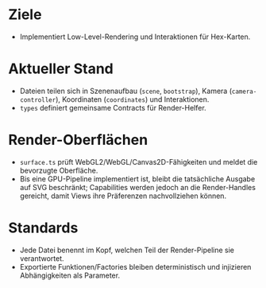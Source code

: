 # Ziele
- Implementiert Low-Level-Rendering und Interaktionen für Hex-Karten.

# Aktueller Stand
- Dateien teilen sich in Szenenaufbau (`scene`, `bootstrap`), Kamera (`camera-controller`), Koordinaten (`coordinates`) und Interaktionen.
- `types` definiert gemeinsame Contracts für Render-Helfer.

# Render-Oberflächen
- `surface.ts` prüft WebGL2/WebGL/Canvas2D-Fähigkeiten und meldet die bevorzugte Oberfläche.
- Bis eine GPU-Pipeline implementiert ist, bleibt die tatsächliche Ausgabe auf SVG beschränkt; Capabilities werden jedoch an die
  Render-Handles gereicht, damit Views ihre Präferenzen nachvollziehen können.

# Standards
- Jede Datei benennt im Kopf, welchen Teil der Render-Pipeline sie verantwortet.
- Exportierte Funktionen/Factories bleiben deterministisch und injizieren Abhängigkeiten als Parameter.
